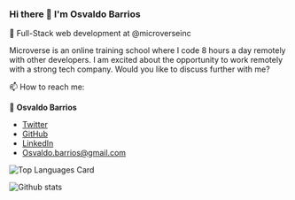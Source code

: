 ### Hi there 👋 I'm Osvaldo Barrios

🔭 Full-Stack web development at @microverseinc

 <p> Microverse is an online training school where I code 8 hours a day remotely with other developers. I am excited about the opportunity to work remotely with a strong tech company.  Would you like to discuss further with me? </p>

📫 How to reach me:

👤 **Osvaldo Barrios**

- [Twitter](https://twitter.com/OsvaldoBarrio20)
- [GitHub](https://github.com/OsvaldoBC)
- [LinkedIn](https://linkedin.com/in/osvaldo-barrios-data-science)
- [Osvaldo.barrios@gmail.com](osvaldo.barrios@gmail.com)


![Top Languages Card](https://github-readme-stats.vercel.app/api/top-langs/?username=OsvaldoBC&layout=compact)

![Github stats](https://github-readme-stats.vercel.app/api?username=OsvaldoBC&theme=default&show_icons=true&count_private=true)




<!--
**OsvaldoBC/OsvaldoBC** is a ✨ _special_ ✨ repository because its `README.md` (this file) appears on your GitHub profile.

Here are some ideas to get you started:

- 🔭 I’m currently working on ...
- 🌱 I’m currently learning ...
- 👯 I’m looking to collaborate on ...
- 🤔 I’m looking for help with ...
- 💬 Ask me about ...
- 📫 How to reach me: ...
- 😄 Pronouns: ...
- ⚡ Fun fact: ...
-->


